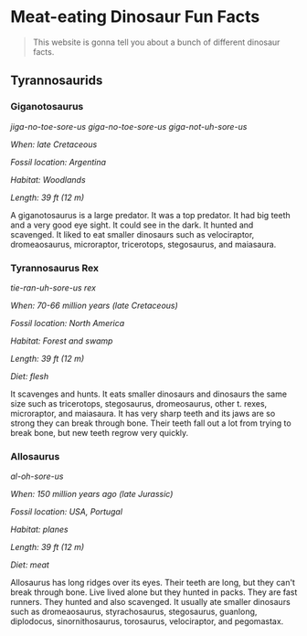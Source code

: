 # Meat-eating Dinosaur Fun Facts

> This website is gonna tell you about a bunch of different dinosaur facts.

## Tyrannosaurids

### Giganotosaurus

_jiga-no-toe-sore-us_
_giga-no-toe-sore-us_
_giga-not-uh-sore-us_

_When: late Cretaceous_

_Fossil location: Argentina_

_Habitat: Woodlands_

_Length: 39 ft (12 m)_

A giganotosaurus is a large predator. It was a top predator. It had big teeth and a very good eye sight. It could see in the dark. It hunted and scavenged. It liked to eat smaller dinosaurs such as velociraptor, dromeaosaurus, microraptor, tricerotops, stegosaurus, and maiasaura.

### Tyrannosaurus Rex

_tie-ran-uh-sore-us rex_

_When: 70-66 million years (late Cretaceous)_

_Fossil location: North America_

_Habitat: Forest and swamp_

_Length: 39 ft (12 m)_

_Diet: flesh_

It scavenges and hunts. It eats smaller dinosaurs and dinosaurs the same size such as tricerotops, stegosaurus, dromeosaurus, other t. rexes, microraptor, and maiasaura. It has very sharp teeth and its jaws are so strong they can break through bone. Their teeth fall out a lot from trying to break bone, but new teeth regrow very quickly.

### Allosaurus

_al-oh-sore-us_

_When: 150 million years ago (late Jurassic)_

_Fossil location: USA, Portugal_

_Habitat: planes_

_Length: 39 ft (12 m)_

_Diet: meat_

Allosaurus has long ridges over its eyes. Their teeth are long, but they can't break through bone. Live lived alone but they hunted in packs. They are fast runners. They hunted and also scavenged. It usually ate smaller dinosaurs such as dromeaosaurus, styrachosaurus, stegosaurus, guanlong, diplodocus, sinornithosaurus, torosaurus, velociraptor, and pegomastax.
